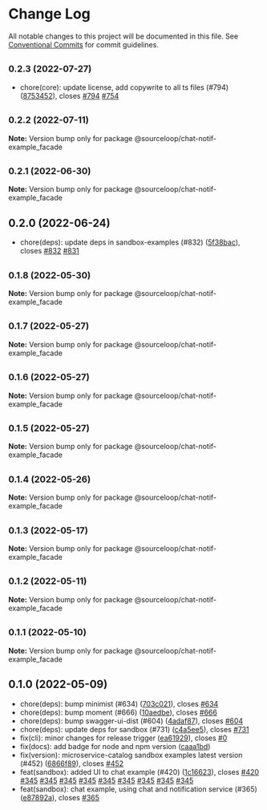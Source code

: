 # Change Log

All notable changes to this project will be documented in this file.
See [Conventional Commits](https://conventionalcommits.org) for commit guidelines.

## <small>0.2.3 (2022-07-27)</small>

* chore(core): update license, add copywrite to all ts files (#794) ([8753452](https://github.com/sourcefuse/loopback4-microservice-catalog/commit/8753452)), closes [#794](https://github.com/sourcefuse/loopback4-microservice-catalog/issues/794) [#754](https://github.com/sourcefuse/loopback4-microservice-catalog/issues/754)





## <small>0.2.2 (2022-07-11)</small>

**Note:** Version bump only for package @sourceloop/chat-notif-example_facade





## <small>0.2.1 (2022-06-30)</small>

**Note:** Version bump only for package @sourceloop/chat-notif-example_facade





## 0.2.0 (2022-06-24)

* chore(deps): update deps in sandbox-examples (#832) ([5f38bac](https://github.com/sourcefuse/loopback4-microservice-catalog/commit/5f38bac)), closes [#832](https://github.com/sourcefuse/loopback4-microservice-catalog/issues/832) [#831](https://github.com/sourcefuse/loopback4-microservice-catalog/issues/831)





## <small>0.1.8 (2022-05-30)</small>

**Note:** Version bump only for package @sourceloop/chat-notif-example_facade





## <small>0.1.7 (2022-05-27)</small>

**Note:** Version bump only for package @sourceloop/chat-notif-example_facade





## <small>0.1.6 (2022-05-27)</small>

**Note:** Version bump only for package @sourceloop/chat-notif-example_facade





## <small>0.1.5 (2022-05-27)</small>

**Note:** Version bump only for package @sourceloop/chat-notif-example_facade





## <small>0.1.4 (2022-05-26)</small>

**Note:** Version bump only for package @sourceloop/chat-notif-example_facade





## <small>0.1.3 (2022-05-17)</small>

**Note:** Version bump only for package @sourceloop/chat-notif-example_facade





## <small>0.1.2 (2022-05-11)</small>

**Note:** Version bump only for package @sourceloop/chat-notif-example_facade





## <small>0.1.1 (2022-05-10)</small>

**Note:** Version bump only for package @sourceloop/chat-notif-example_facade





## 0.1.0 (2022-05-09)

* chore(deps): bump minimist (#634) ([703c021](https://github.com/sourcefuse/loopback4-microservice-catalog/commit/703c021)), closes [#634](https://github.com/sourcefuse/loopback4-microservice-catalog/issues/634)
* chore(deps): bump moment (#666) ([10aedbe](https://github.com/sourcefuse/loopback4-microservice-catalog/commit/10aedbe)), closes [#666](https://github.com/sourcefuse/loopback4-microservice-catalog/issues/666)
* chore(deps): bump swagger-ui-dist (#604) ([4adaf87](https://github.com/sourcefuse/loopback4-microservice-catalog/commit/4adaf87)), closes [#604](https://github.com/sourcefuse/loopback4-microservice-catalog/issues/604)
* chore(deps): update deps for sandbox (#731) ([c4a5ee5](https://github.com/sourcefuse/loopback4-microservice-catalog/commit/c4a5ee5)), closes [#731](https://github.com/sourcefuse/loopback4-microservice-catalog/issues/731)
* fix(cli): minor changes for release trigger ([ea61929](https://github.com/sourcefuse/loopback4-microservice-catalog/commit/ea61929)), closes [#0](https://github.com/sourcefuse/loopback4-microservice-catalog/issues/0)
* fix(docs): add badge for node and npm version ([caaa1bd](https://github.com/sourcefuse/loopback4-microservice-catalog/commit/caaa1bd))
* fix(version): microservice-catalog sandbox examples latest version (#452) ([6866f89](https://github.com/sourcefuse/loopback4-microservice-catalog/commit/6866f89)), closes [#452](https://github.com/sourcefuse/loopback4-microservice-catalog/issues/452)
* feat(sandbox): added UI to chat example (#420) ([1c16623](https://github.com/sourcefuse/loopback4-microservice-catalog/commit/1c16623)), closes [#420](https://github.com/sourcefuse/loopback4-microservice-catalog/issues/420) [#345](https://github.com/sourcefuse/loopback4-microservice-catalog/issues/345) [#345](https://github.com/sourcefuse/loopback4-microservice-catalog/issues/345) [#345](https://github.com/sourcefuse/loopback4-microservice-catalog/issues/345) [#345](https://github.com/sourcefuse/loopback4-microservice-catalog/issues/345) [#345](https://github.com/sourcefuse/loopback4-microservice-catalog/issues/345) [#345](https://github.com/sourcefuse/loopback4-microservice-catalog/issues/345) [#345](https://github.com/sourcefuse/loopback4-microservice-catalog/issues/345) [#345](https://github.com/sourcefuse/loopback4-microservice-catalog/issues/345) [#345](https://github.com/sourcefuse/loopback4-microservice-catalog/issues/345)
* feat(sandbox): chat example, using chat and notification service (#365) ([e87892a](https://github.com/sourcefuse/loopback4-microservice-catalog/commit/e87892a)), closes [#365](https://github.com/sourcefuse/loopback4-microservice-catalog/issues/365)
